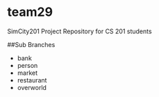 team29
======

SimCity201 Project Repository for CS 201 students

##Sub Branches

+ bank
+ person
+ market
+ restaurant
+ overworld